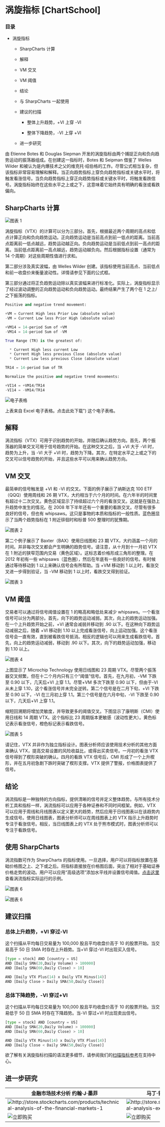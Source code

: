 # 涡旋指标 [ChartSchool]

### 目录

+   涡旋指标

    +   SharpCharts 计算

    +   解释

    +   VM 交叉

    +   VM 阈值

    +   结论

    +   与 SharpCharts 一起使用

    +   建议的扫描

        +   整体上升趋势，+VI 上穿 -VI

        +   整体下降趋势，-VI 上穿 +VI

    +   进一步研究

由 Etienne Botes 和 Douglas Siepman 开发的涡旋指标由两个捕捉正向和负向趋势运动的振荡器组成。在创建这一指标时，Botes 和 Seipman 借鉴了 Welles Wilder 和被认为是内爆技术之父的维克托·绍伯格的工作。尽管公式相当复杂，但该指标非常容易理解和解释。当正向趋势指标上穿负向趋势指标或关键水平时，将触发看涨信号。当负向趋势指标上穿正向趋势指标或关键水平时，将触发看跌信号。涡旋指标始终在这些水平之上或之下，这意味着它始终具有明确的看涨或看跌偏向。

## SharpCharts 计算

![图表 1](img/413893e028220e95a4f40cb5b44f4221.jpg "图表 1")

涡旋指标（VTX）的计算可以分为三部分。首先，根据最近两个周期的高点和低点计算正向和负向趋势运动。正向趋势运动是当前高点到前一低点的距离。当前高点距离前一低点越远，趋势运动越正向。负向趋势运动是当前低点到前一高点的距离。当前低点距离前一高点越远，趋势运动越负向。然后根据指标设置（通常为 14 个周期）对这些周期性值进行求和。

第二部分涉及真实波幅，由 Welles Wilder 创建。该指标使用当前高点、当前低点和前一收盘价来衡量波动性。详情请参见下面的公式框。

第三部分通过将正负趋势运动除以真实波幅来进行标准化。实际上，涡旋指标显示了经过波动调整的正向趋势运动和负向趋势运动。最终结果产生了两个在 1 之上/之下振荡的指标。

```py
Positive and negative trend movement:

+VM = Current High less Prior Low (absolute value)
-VM = Current Low less Prior High (absolute value)

+VM14 = 14-period Sum of +VM
-VM14 = 14-period Sum of -VM

True Range (TR) is the greatest of:

  * Current High less current Low
  * Current High less previous Close (absolute value)
  * Current Low less previous Close (absolute value)

TR14 = 14-period Sum of TR

Normalize the positive and negative trend movements:

+VI14 = +VM14/TR14
-VI14 = -VM14/TR14

```

![电子表格](img/ecc5ea4c1b5ccf25c226276933fe78e7.jpg "电子表格")

上表来自 Excel 电子表格。点击此处下载") 这个电子表格。

## 解释

涡流指标（VTX）可用于识别趋势的开始，并随后确认趋势方向。首先，两个振荡器的简单交叉可用于信号趋势的开始。在这种交叉之后，当 +VI 大于 -VI 时，趋势为上升，当 -VI 大于 +VI 时，趋势为下降。其次，在特定水平之上或之下的交叉可以信号趋势的开始，并且这些水平可以用来确认趋势方向。

## VM 交叉

最简单的信号触发是 +VI 和 -VI 的交叉。下面的例子展示了纳斯达克 100 ETF（QQQ）使用周线和 26 期 VTX，大约相当于六个月的时间。在六年半的时间里有超过十二次交叉。黄色区域显示了持续超过六个月的看涨交叉。这就是在强劲上升趋势中发生的情况。在 2008 年下半年还有一个重要的看跌交叉。尽管有很多良好的信号，但也有 whipsaws。这只是事物的本质和指标的一般性质。蓝色圈显示了当两个趋势指标在 1 附近徘徊时和标普 500 整理时的犹豫期。

![图表 2](img/e3bf249a03fc6f3a0d9fb4f4b27d06d6.jpg "图表 2")

第二个例子展示了 Baxter（BAX）使用日线图和 23 期 VTX，大约涵盖一个月的时间。并非每次交叉都会产生明确的趋势信号。请注意，从十月到十一月初 VTX 在 1 附近的狭窄范围内交易（黄色区域）。这标志着价格形成三角形的整理。在 2012 年初有一些 whipsaws（蓝色圈），然后在年底有一些良好的信号。有时候通过等待移动到 1 以上来确认信号会有所帮助。当 +VM 移动到 1 以上时，看涨交叉进一步得到验证，当 -VM 移动到 1 以上时，看跌交叉得到验证。

![图表 3](img/80f3d495d519ad57fd8336e554e3a119.jpg "图表 3")

## VM 阈值

交易者可以通过将信号阈值设置在 1 的略高和略低处来减少 whipsaws。一个看涨信号可以分为两部分。首先，向下的趋势运动减弱。其次，向上的趋势运动加强。在一个上升趋势开始之前，+VI 通常会减弱并移动到 .90 以下。在这种向下趋势运动减弱之后，随着 +VI 移动到 1.10 以上完成看涨信号，向上运动加强。这个看涨信号会一直有效，直到被看跌信号抵消。相反的逻辑也可以用来生成看跌信号。首先，向上的趋势运动减弱，移动到 .90 以下。其次，向下的趋势运动加强，移动到 1.10 以上。

![图表 4](img/bc3a600fe72897ce44ac1e4efaf6f595.jpg "图表 4")

上图显示了 Microchip Technology 使用日线图和 23 周期 VTX。尽管两个振荡器交叉频繁，但在十二个月内只有三个“阈值”信号。首先，在九月初，-VM 下跌至 0.90 以下，几天后+VI 上穿 1.1。尽管+VM 多次下跌至 0.90 以下，但由于-VI 从未上穿 1.10，这个看涨信号并未完全逆转。第二个信号是在二月下旬，+VI 下跌至 0.90 以下，-VI 在三月初上穿 1.1。第三个信号是在六月中旬，-VI 下跌至 0.90 以下，几天后+VI 上穿 1.1。

缩短回溯期将增加灵敏度，并导致更多的阈值交叉。下图显示了康明斯（CMI）使用日线和 14 周期 VTX。这个指标比 23 周期版本更敏感（波动性更大）。黄色标记表示看涨信号，橙色标记表示看跌信号。

![图表 5](img/072301f30292366d258ffa99f1dce6d7.jpg "图表 5")

请记住，VTX 并非作为独立指标设计。图表分析师应该使用技术分析的其他方面来确认 VTX，提高交易设置的风险收益比，或得出买卖信号。一月初的看涨 VTX 信号得到了楔形突破的确认。四月的看跌 VTX 信号后，CMI 形成了一个上升楔形，并在五月初急剧下跌时突破了楔形支撑。VTX 提供了警报，价格图表提供了信号。

## 结论

涡流指标是一种独特的方向指标，提供清晰的信号并定义整体趋势。与所有技术分析工具和指标一样，涡流指标可以应用于各种证券和不同时间框架。例如，VTX 可以应用于周线和月线图表以定义更大的趋势，然后应用于日线图表以在该趋势内生成信号。使用日线图表，图表分析师可以在周线图表上的 VTX 指示上升趋势时专注于看涨信号。相反，当日线图表上的 VTX 处于熊市模式时，图表分析师可以专注于看跌信号。

## 使用 SharpCharts

涡流指数可作为 SharpCharts 的指标使用。一旦选择，用户可以将指标放置在基础价格图之上、之下或之后。将指标直接放在价格图后面，突出了相对于基础证券价格走势的波动。用户可以应用“高级选项”添加水平线并设置信号阈值。[点击这里](http://stockcharts.com/h-sc/ui?s=$COMPQ&p=D&yr=0&mn=6&dy=0&id=p98321339986&a=277125891 "http://stockcharts.com/h-sc/ui?s=$COMPQ&p=D&yr=0&mn=6&dy=0&id=p98321339986&a=277125891") 查看涡流指标实际运行的示例。

![图表 6](img/63b4c2145a55641447698478d165f148.jpg "图表 6")

![图表 6](img/788f8ac4f029fb678d70fc71212dbbaf.jpg "图表 6")

## 建议扫描

### 总体上升趋势，+VI 穿过-VI

这个扫描从平均每日交易量为 100,000 股且平均收盘价高于 10 的股票开始。当交易高于 50 日 SMA 时存在上升趋势。当+VI 穿过-VI 时出现买入信号。

```py
[type = stock] AND [country = US] 
AND [Daily SMA(20,Daily Volume) > 100000] 
AND [Daily SMA(60,Daily Close) > 10] 

AND [Daily VTX Plus(14) x Daily VTX Minus(14)] 
AND [Daily Close > Daily SMA(50,Daily Close)]
```

### 总体下降趋势，-VI 穿过+VI

这个扫描从平均每日交易量为 100,000 股且平均收盘价高于 10 的股票开始。当交易低于 50 日 SMA 时存在下降趋势。当-VI 穿过+VI 时出现卖出信号。

```py
[type = stock] AND [country = US] 
AND [Daily SMA(20,Daily Volume) > 100000] 
AND [Daily SMA(60,Daily Close) > 10] 

AND [Daily VTX Minus(14) x Daily VTX Plus(14)] 
AND [Daily Close < Daily SMA(50,Daily Close)]
```

欲了解有关涡旋指标扫描的语法更多细节，请参阅我们的[扫描指标参考](http://stockcharts.com/docs/doku.php?id=scans:indicators#vortex_indicator "http://stockcharts.com/docs/doku.php?id=scans:indicators#vortex_indicator")在支持中心。

## 进一步研究

| **金融市场技术分析** 约翰·J·墨菲 | **马丁·普林解读技术分析** 马丁·普林 |
| --- | --- |
| ![](http://store.stockcharts.com/products/technical-analysis-of-the-financial-markets-1 "http://store.stockcharts.com/products/technical-analysis-of-the-financial-markets-1") | ![](http://store.stockcharts.com/products/technical-analysis-explained-4th-edition "http://store.stockcharts.com/products/technical-analysis-explained-4th-edition") |
| ![立即购买](http://store.stockcharts.com/products/technical-analysis-of-the-financial-markets-1 "http://store.stockcharts.com/products/technical-analysis-of-the-financial-markets-1") | ![立即购买](http://store.stockcharts.com/products/technical-analysis-explained-4th-edition "http://store.stockcharts.com/products/technical-analysis-explained-4th-edition") |
